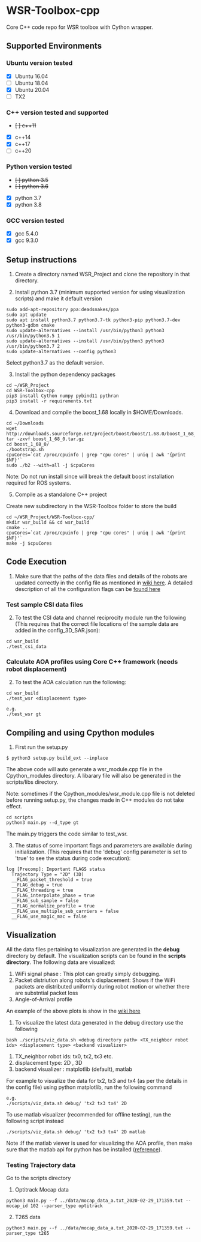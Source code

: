 # WSR-Toolbox-cpp
Core C++ code repo for WSR toolbox with Cython wrapper.

## Supported Environments

### Ubuntu version tested
- [x] Ubuntu 16.04
- [ ] Ubuntu 18.04
- [x] Ubuntu 20.04
- [ ] TX2

### C++ version tested and supported
- ~~[ ] c++11~~
- [x] c++14
- [x] c++17
- [ ] c++20

### Python version tested
- ~~[ ] python 3.5~~
- ~~[ ] python 3.6~~
- [x] python 3.7
- [x] python 3.8

### GCC version tested
- [x] gcc 5.4.0
- [x] gcc 9.3.0

## Setup instructions

1. Create a directory named WSR_Project and clone the repository in that directory.

2. Install python 3.7 (minimum supported version for using visualization scripts) and make it default version
```
sudo add-apt-repository ppa:deadsnakes/ppa
sudo apt update
sudo apt install python3.7 python3.7-tk python3-pip python3.7-dev python3-gdbm cmake
sudo update-alternatives --install /usr/bin/python3 python3 /usr/bin/python3.5 1
sudo update-alternatives --install /usr/bin/python3 python3 /usr/bin/python3.7 2
sudo update-alternatives --config python3
```
Select python3.7 as the default version.

3. Install the python dependency packages
```
cd ~/WSR_Project
cd WSR-Toolbox-cpp
pip3 install Cython numpy pybind11 pythran
pip3 install -r requirements.txt
```

4. Download and compile the boost_1.68 locally in $HOME/Downloads.
```
cd ~/Downloads
wget http://downloads.sourceforge.net/project/boost/boost/1.68.0/boost_1_68_0.tar.gz
tar -zxvf boost_1_68_0.tar.gz
cd boost_1_68_0/
./bootstrap.sh
cpuCores=`cat /proc/cpuinfo | grep "cpu cores" | uniq | awk '{print $NF}'` 
sudo ./b2 --with=all -j $cpuCores
```
Note: Do not run install since will break the default boost installation required for ROS systems. 

5. Compile as a standalone C++ project

Create new subdirectory in the WSR-Toolbox folder to store the build 
```
cd ~/WSR_Project/WSR-Toolbox-cpp/
mkdir wsr_build && cd wsr_build
cmake ..
cpuCores=`cat /proc/cpuinfo | grep "cpu cores" | uniq | awk '{print $NF}'`
make -j $cpuCores
```

## Code Execution

1. Make sure that the paths of the data files and details of the robots are updated correctly in the config file as mentioned in [wiki here](https://github.com/Harvard-REACT/WSR-Toolbox-cpp/wiki/Updating-the-config-file). A detailed description of all the configuration flags can be [found here](https://github.com/Harvard-REACT/WSR-Toolbox/wiki/Configuration-File-parameters)

### Test sample CSI data files
2. To test the CSI data and channel reciprocity module run the following (This requires that the correct file locations of the sample data are added in the config_3D_SAR.json):

```
cd wsr_build
./test_csi_data
```

### Calculate AOA profiles using Core C++ framework (needs robot displacement)

2. To test the AOA calculation run the following:
```
cd wsr_build
./test_wsr <displacement type>

e.g.
./test_wsr gt
```

## Compiling and using Cpython modules
1. First run the setup.py
```
$ python3 setup.py build_ext --inplace
```
The above code will auto generate a wsr_module.cpp file in the Cpython_modules directory. A libarary file will also be generated in the scripts/libs directory.

Note: sometimes if the Cpython_modules/wsr_module.cpp file is not deleted before running setup.py, the changes made in C++ modules do not take effect.

```
cd scripts
python3 main.py --d_type gt
```
The main.py triggers the code similar to test_wsr.


3. The status of some important flags and parameters are available during initialization. (This requires that the 'debug' config parameter is set to 'true' to see the status during code execution):
```
log [Precomp]: Important FLAGS status
  Trajectory Type = "2D" (3D)
  __FLAG_packet_threshold = true
  __FLAG_debug = true
  __FLAG_threading = true
  __FLAG_interpolate_phase = true
  __FLAG_sub_sample = false
  __FLAG_normalize_profile = true
  __FLAG_use_multiple_sub_carriers = false
  __FLAG_use_magic_mac = false
```


## Visualization
All the data files pertaining to visualization are generated in the **debug** directory by default. The visualization scripts can be found in the **scripts directory**. The following data are visualized:
1. WiFi signal phase : This plot can greatly simply debugging.
2. Packet distriution along robots's displacement: Shows if the WiFi packets are distributed uniformly during robot motion or whether there are substntial packet loss
3. Angle-of-Arrival profile

An example of the above plots is show in the [wiki here]()


1. To visualize the latest data generated in the debug directory use the following
```
bash ./scripts/viz_data.sh <debug directory path> <TX_neighbor robot ids> <displacement type> <backend visualizer>

```

1. TX_neighbor robot ids: tx0, tx2, tx3 etc.
2. displacement type: 2D , 3D
3. backend visualizer : matplotlib (default), matlab

For example to visualize the data for tx2, tx3 and tx4 (as per the details in the config file) using python matplotlib, run the following command 
```
e.g.
./scripts/viz_data.sh debug/ 'tx2 tx3 tx4' 2D 
```

To use matlab visualizer (recommended for offline testing), run the following script instead
```
./scripts/viz_data.sh debug/ 'tx2 tx3 tx4' 2D matlab
```

Note :If the matlab viewer is used for visualizing the AOA profile, then make sure that the matlab api for python has be installed ([reference](https://www.mathworks.com/help/matlab/matlab_external/install-the-matlab-engine-for-python.html)).


### Testing Trajectory data
Go to the scripts directory

1. Optitrack Mocap data
```
python3 main.py --f ../data/mocap_data_a.txt_2020-02-29_171359.txt --mocap_id 102 --parser_type optitrack
```

2. T265 data
```
python3 main.py --f ../data/mocap_data_a.txt_2020-02-29_171359.txt --parser_type t265
```
